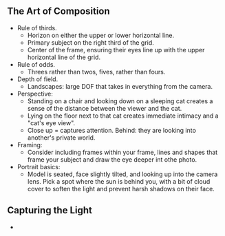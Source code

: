 ## The Art of Composition

- Rule of thirds.
  - Horizon on either the upper or lower horizontal line.
  - Primary subject on the right third of the grid.
  - Center of the frame, ensuring their eyes line up with the upper horizontal line of the grid.
- Rule of odds.
  - Threes rather than twos, fives, rather than fours.
- Depth of field.
  - Landscapes: large DOF that takes in everything from the camera.
- Perspective:
  - Standing on a chair and looking down on a sleeping cat creates a sense of the distance between the viewer and the cat.
  - Lying on the floor next to that cat creates immediate intimacy and a "cat's eye view".
  - Close up = captures attention. Behind: they are looking into another's private world.
- Framing:
  - Consider including frames within your frame, lines and shapes that frame your subject and draw the eye deeper int othe photo.
- Portrait basics:
  - Model is seated, face slightly tilted, and looking up into the camera lens. Pick a spot where the sun is behind you, with a bit of cloud cover to soften the light and prevent harsh shadows on their face.

## Capturing the Light

-
